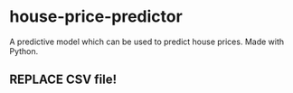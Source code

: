 # house-price-predictor
A predictive model which can be used to predict house prices. Made with Python.


## REPLACE CSV file!

